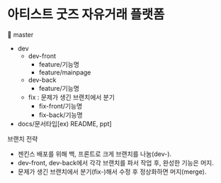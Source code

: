 # 아티스트 굿즈 자유거래 플랫폼
<aside>
🌲 master

- dev
    - dev-front
        - feature/기능명
        - feature/mainpage
    - dev-back
        - feature/기능명
    - fix : 문제가 생긴 브랜치에서 분기
        - fix-front/기능명
        - fix-back/기능명
- docs/문서타입[ex) README, ppt]
</aside>

브랜치 전략
- 젠킨스 배포를 위해 백, 프론트로 크게 브랜치를 나눔(dev-).
- dev-front, dev-back에서 각각 브랜치를 파서 작업 후, 완성한 기능은 머지.
- 문제가 생긴 브랜치에서 분기(fix-)해서 수정 후 정상화하면 머지(merge).



